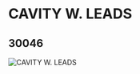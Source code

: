 # CAVITY W. LEADS
## 30046
![CAVITY W. LEADS](https://lc-www-live-s.legocdn.com/media/bricks/5/2/3004626.jpg)